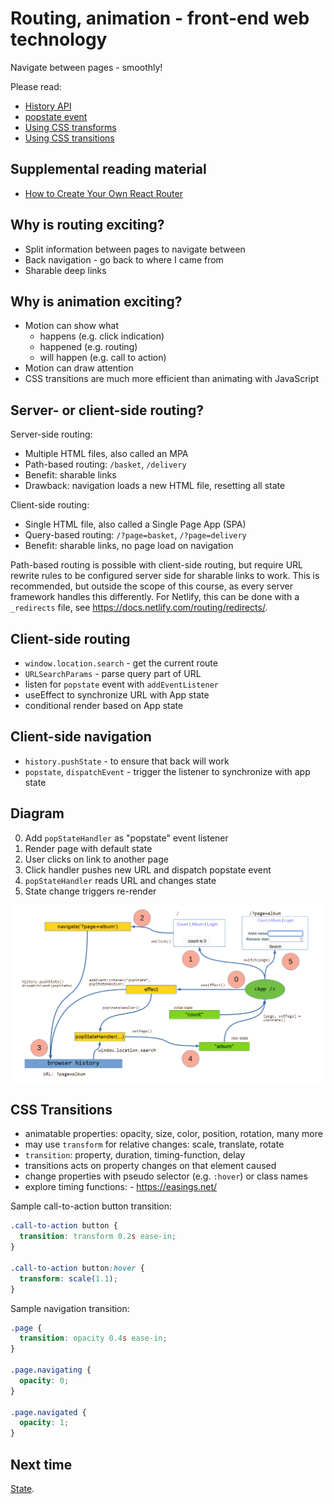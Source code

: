 # Routing, animation - front-end web technology

Navigate between pages - smoothly!

Please read:

- [History API](https://developer.mozilla.org/en-US/docs/Web/API/History)
- [popstate event](https://developer.mozilla.org/en-US/docs/Web/API/Window/popstate_event)
- [Using CSS transforms](https://developer.mozilla.org/en-US/docs/Web/CSS/CSS_Transforms/Using_CSS_transforms)
- [Using CSS transitions](https://developer.mozilla.org/en-US/docs/Web/CSS/CSS_Transitions/Using_CSS_transitions)

## Supplemental reading material

- [How to Create Your Own React Router](https://dev.to/franciscomendes10866/create-your-own-react-router-53ng)

## Why is routing exciting?

- Split information between pages to navigate between
- Back navigation - go back to where I came from
- Sharable deep links

## Why is animation exciting?

- Motion can show what
  - happens (e.g. click indication)
  - happened (e.g. routing)
  - will happen (e.g. call to action)
- Motion can draw attention
- CSS transitions are much more efficient than animating with JavaScript

## Server- or client-side routing?

Server-side routing:

- Multiple HTML files, also called an MPA
- Path-based routing: `/basket`, `/delivery`
- Benefit: sharable links
- Drawback: navigation loads a new HTML file, resetting all state

Client-side routing:

- Single HTML file, also called a Single Page App (SPA)
- Query-based routing: `/?page=basket`, `/?page=delivery`
- Benefit: sharable links, no page load on navigation

Path-based routing is possible with client-side routing, but require URL rewrite rules to be configured server side for sharable links to work. This is recommended, but outside the scope of this course, as every server framework handles this differently. For Netlify, this can be done with a `_redirects` file, see https://docs.netlify.com/routing/redirects/.

## Client-side routing

- `window.location.search` - get the current route
- `URLSearchParams` - parse query part of URL
- listen for `popstate` event with `addEventListener`
- useEffect to synchronize URL with App state
- conditional render based on App state

## Client-side navigation

- `history.pushState` - to ensure that back will work
- `popstate`, `dispatchEvent` - trigger the listener to synchronize with app state

## Diagram

0. Add `popStateHandler` as "popstate" event listener
1. Render page with default state
2. User clicks on link to another page
3. Click handler pushes new URL and dispatch popstate event
4. `popStateHandler` reads URL and changes state
5. State change triggers re-render

![Diagram of client-side routing](./routing.png)

## CSS Transitions

- animatable properties: opacity, size, color, position, rotation, many more
- may use `transform` for relative changes: scale, translate, rotate
- `transition`: property, duration, timing-function, delay
- transitions acts on property changes on that element caused
- change properties with pseudo selector (e.g. `:hover`) or class names
- explore timing functions: - https://easings.net/

Sample call-to-action button transition:

```css
.call-to-action button {
  transition: transform 0.2s ease-in;
}

.call-to-action button:hover {
  transform: scale(1.1);
}
```

Sample navigation transition:

```css
.page {
  transition: opacity 0.4s ease-in;
}

.page.navigating {
  opacity: 0;
}

.page.navigated {
  opacity: 1;
}
```

## Next time

[State](../10-state/).

